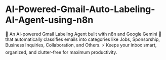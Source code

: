 # AI-Powered-Gmail-Auto-Labeling-AI-Agent-using-n8n
📩 An AI-powered Gmail Labeling Agent built with n8n and Google Gemini 🤖 that automatically classifies emails into categories like Jobs, Sponsorship, Business Inquiries, Collaboration, and Others. ⚡ Keeps your inbox smart, organized, and clutter-free for maximum productivity.
